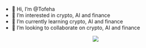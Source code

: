 - 👋 Hi, I’m @Tofeha
- 👀 I’m interested in crypto, AI and finance
- 🌱 I’m currently learning crypto, AI and finance
- 💞️ I’m looking to collaborate on crypto, AI and finance

<p align="center"> <img src="https://komarev.com/ghpvc/?username=Aziz-Zeghal" /> </p>
<!---
[![Tofeha's GitHub stats](https://github-readme-stats.vercel.app/api?username=Aziz-Zeghal)](https://github.com/anuraghazra/github-readme-stats)
--->
<!---
Tofeha/Tofeha is a ✨ special ✨ repository because its `README.md` (this file) appears on your GitHub profile.
You can click the Preview link to take a look at your changes.
--->
